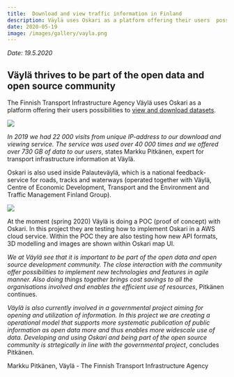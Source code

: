 ```yaml
---
title:  Download and view traffic information in Finland
description: Väylä uses Oskari as a platform offering their users  possibilities to view and download datasets
date: 2020-05-19
image: /images/gallery/vayla.png
---
```

*Date: 19.5.2020*

## Väylä thrives to be part of the open data and open source community

The Finnish Transport Infrastructure Agency Väylä uses Oskari as a platform offering their users  possibilities to [view and download datasets](https://julkinen.vayla.fi/oskari/?lang=en). 

<img src="/images/gallery/vayla.png" class="img-responsive"/>

*In 2019 we had 22 000 visits from unique IP-address to our download and viewing service. The service was used over 40 000 times and we offered over 730 GB of data to our users*, 
states Markku Pitkänen, expert for transport infrastructure information at Väylä. 

Oskari is also used inside Palauteväylä, which is a national feedback-service for roads, tracks and waterways (operated together with Väylä, Centre of Economic Development, Transport and the Environment and Traffic Management Finland Group).  

<img src="/images/gallery/privateroads.png" class="img-responsive"/>

At the moment (spring 2020) Väylä is doing a POC (proof of concept) with Oskari. In this project they are testing how to implement Oskari in a AWS cloud service. Within the POC they are also testing how new API formats, 3D modelling and images are shown within Oskari map UI. 

*We at Väylä see that it is important to be part of the open data and open source development community. 
The close interaction with the community offer possibilities to implement new technologies and features in agile manner. 
Also doing things together brings cost savings to all the organisations involved and enables the efficient use of resources*, Pitkänen continues. 

*Väylä is also currently involved in a governmental project aiming for opening and utilization of information. 
In this project we are creating a operational model that supports more systematic publication of public information as open data more and thus enables more widescale use of data. 
Developing and using Oskari and being part of the open source community is strtegically in line with the governmental project*, concludes Pitkänen.

Markku Pitkänen,
Väylä - The Finnish Transport Infrastructure Agency  
